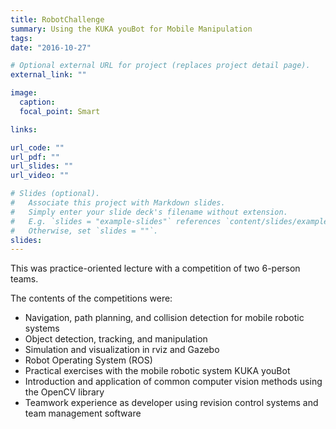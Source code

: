 ```yaml
---
title: RobotChallenge
summary: Using the KUKA youBot for Mobile Manipulation
tags:
date: "2016-10-27"

# Optional external URL for project (replaces project detail page).
external_link: ""

image:
  caption:
  focal_point: Smart

links:

url_code: ""
url_pdf: ""
url_slides: ""
url_video: ""

# Slides (optional).
#   Associate this project with Markdown slides.
#   Simply enter your slide deck's filename without extension.
#   E.g. `slides = "example-slides"` references `content/slides/example-slides.md`.
#   Otherwise, set `slides = ""`.
slides:
---
```

This was practice-oriented lecture with a competition of two 6-person teams.

The contents of the competitions were:
- Navigation, path planning, and collision detection for mobile robotic systems
- Object detection, tracking, and manipulation
- Simulation and visualization in rviz and Gazebo
- Robot Operating System (ROS)
- Practical exercises with the mobile robotic system KUKA youBot
- Introduction and application of common computer vision methods using the OpenCV library
- Teamwork experience as developer using revision control systems and team management software
